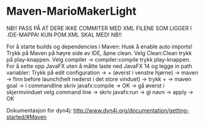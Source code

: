 # Maven-MarioMakerLight

NB!! 
  PASS PÅ AT DERE IKKE COMMITER MED XML FILENE SOM LIGGER I .IDE-MAPPA! KUN POM.XML SKAL MED! 
NB!!  

For å starte builds og dependencies i Maven:
  Husk å enable auto imports! 
  Trykk på Maven på høyre side av IDE, åpne clean. Velg Clean:Clean trykk på play-knappen. Velg compiler -> compiler:compile trykk play-knappen. 
  For å sette opp JavaFX uten å måtte laste ned JavaFX 14 og legge in path variabler: 
  Trykk på edit configuration -> + (øverst i venstre hjørne) -> maven -> finn before launch(helt nederst i det store vinduet) -> trykk + 
  -> maven goal -> i commandline skriv javafx:compile -> OK -> gå øverst i skjermvinduet velg command line -> skriv javafx:run -> gi navn 
  -> apply -> OK 


Dokumentasjon for dyn4j: http://www.dyn4j.org/documentation/getting-started/#Maven
